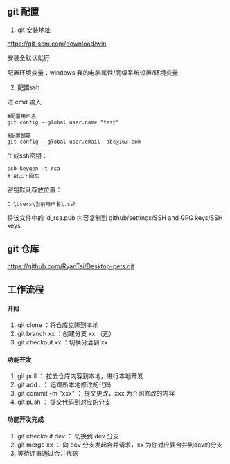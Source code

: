 ## git 配置

1. git 安装地址

https://git-scm.com/download/win

安装全默认就行

配置环境变量：windows 我的电脑属性/高级系统设置/环境变量

2. 配置ssh

进 cmd 输入
```
#配置用户名
git config --global user.name "test"

#配置邮箱
git config --global user.email  abc@163.com
```

生成ssh密钥：

```
ssh-keygen -t rsa
# 敲三下回车
```

密钥默认存放位置：

```
C:\Users\当前用户名\.ssh
```

将该文件中的 id_rsa.pub 内容复制到 github/settings/SSH and GPG keys/SSH keys

## git 仓库

https://github.com/RyanTsi/Desktop-pets.git

## 工作流程

#### 开始

1. git clone ：将仓库克隆到本地
2. git branch xx ：创建分支 xx （选）
3. git checkout xx ：切换分治到 xx

#### 功能开发

1. git pull ： 拉去仓库内容到本地，进行本地开发
2. git add . ： 追踪所本地修改的代码
3. git commit -m "xxx" ： 提交更改，xxx 为介绍修改的内容
4. git push ： 提交代码到对应的分支

#### 功能开发完成

1. git checkout dev ： 切换到 dev 分支
2. git merge xx ： 向 dev 分支发起合并请求，xx 为你对应要合并到dev的分支
3. 等待评审通过合并代码